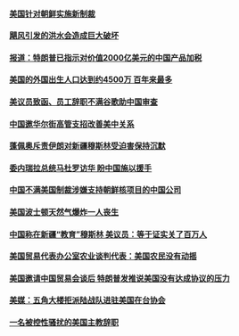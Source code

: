 #### [美国针对朝鲜实施新制裁](../pages/zg_yre_rvq/4572078.md) 

#### [飓风引发的洪水会造成巨大破坏 ](../pages/zg_yre_rvq/4572058.md) 

#### [报道：特朗普已指示对价值2000亿美元的中国产品加税](../pages/zg_yre_rvq/4571959.md) 

#### [美国的外国出生人口达到约4500万 百年来最多](../pages/zg_yre_rvq/4571949.md) 

#### [美议员致函、员工辞职不满谷歌助中国审查 ](../pages/zg_yre_rvq/4571687.md) 

#### [中国邀华尔街高管支招改善美中关系](../pages/zg_yre_rvq/4571665.md) 

#### [蓬佩奥斥责伊朗对新疆穆斯林受迫害保持沉默     ](../pages/zg_yre_rvq/4571531.md) 

#### [委内瑞拉总统马杜罗访华 盼中国施以援手](../pages/zg_yre_rvq/4571521.md) 

#### [中国不满美国制裁涉嫌支持朝鲜核项目的中国公司 ](../pages/zg_yre_rvq/4571484.md) 

#### [美国波士顿天然气爆炸一人丧生](../pages/zg_yre_rvq/4571380.md) 

#### [中国称在新疆“教育”穆斯林  美议员：等于证实关了百万人 ](../pages/zg_yre_rvq/4571304.md) 

#### [美国贸易代表办公室农业谈判代表：美国农民没有动摇](../pages/zg_yre_rvq/4571300.md) 

#### [美国邀请中国贸易会谈后 特朗普发推说美国没有达成协议的压力](../pages/zg_yre_rvq/4571276.md) 

#### [美媒：五角大楼拒派陆战队进驻美国在台协会](../pages/zg_yre_rvq/4570861.md) 

#### [一名被控性骚扰的美国主教辞职](../pages/zg_yre_rvq/4570821.md) 

